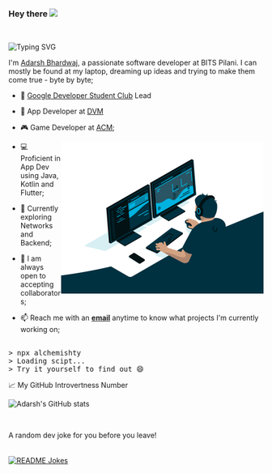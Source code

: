 ### Hey there <img src="https://media.giphy.com/media/hvRJCLFzcasrR4ia7z/giphy.gif" width="10px">

<br/>

![Typing SVG](https://readme-typing-svg.herokuapp.com?color=26DCC0&lines=Hello+World;Welcome+to+Alchemist's+Brewery;I'm+an+App+Developer%2C+sometimes;I'm+a+Game+Developer%2C+sometimes;I'm+a+Web+Developer%2C+sometimes;I'm+a+Coder%2C+all+the+time)

I'm [Adarsh Bhardwaj](https://www.linkedin.com/in/adarsh-bhardwaj-5b0ab720b/), a passionate software developer at BITS Pilani. I can mostly be found at my laptop, dreaming up ideas and trying to make them come true - byte by byte;


- 🌲 [Google Developer Student Club](https://gdsc.community.dev/birla-institute-of-technology-science-bits-pilani/) Lead

- 📲 App Developer at [DVM](https://dvm-bitspilani.github.io/DVM-Portfolio/) 

- 🎮 Game Developer at [ACM](http://bitsacm.acm.org/index.html);

  <img align="right" alt="GIF" src="https://github.com/Alchemishty/Alchemishty/blob/main/code.gif?raw=true" width="400" height="300" />

- 💻 Proficient in App Dev using Java, Kotlin and Flutter;

- 🎯 Currently exploring Networks and Backend;

- 💬 I am always open to accepting collaborators;

- 📫 Reach me with an <a href="mailto:adarsh.bhardwaj2020@gmail.com"><b>email</b></a> anytime to know what projects I'm currently working on;

<pre>

> npx alchemishty
> Loading scipt...
> Try it yourself to find out 😄
</pre>

📈 My GitHub Introvertness Number

![Adarsh's GitHub stats](https://github-readme-stats.vercel.app/api?username=Alchemishty&count_private=true&theme=gotham)

<br/>

A random dev joke for you before you leave!

<br/>
<a href="https://readme-jokes.vercel.app"><img align="center" src="https://readme-jokes.vercel.app/api?bgColor=%23073b4c&textColor=%2306d6a0&aColor=%2306d6a0&borderColor=%2306d6a0" alt="README Jokes"></a>
